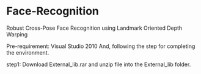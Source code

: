# Face-Recognition
Robust Cross-Pose Face Recognition using Landmark Oriented Depth Warping 

Pre-requirement: Visual Studio 2010
And, following the step for completing the environment.

step1: Download External_lib.rar and unzip file into the External_lib folder.
